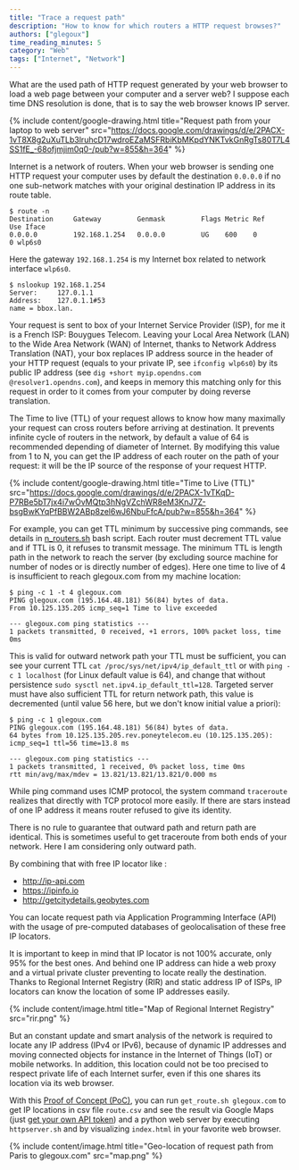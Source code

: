 ```yaml
---
title: "Trace a request path"
description: "How to know for which routers a HTTP request browses?"
authors: ["glegoux"]
time_reading_minutes: 5
category: "Web"
tags: ["Internet", "Network"]
---
```


What are the used path of HTTP request generated by your web browser to load a web page between your computer and a server web? I suppose each time DNS resolution is done, that is to say the web browser knows IP server.

{% include content/google-drawing.html title="Request path from your laptop to web server" src="https://docs.google.com/drawings/d/e/2PACX-1vT8X8g2uXuTLb3lruhcD17wdroEZaMSFRbiKbMKpdYNKTvkGnRgTs80T7L4SS1fE_-68ofjmjim0q0-/pub?w=855&h=364" %}

Internet is a network of routers. When your web browser is sending one HTTP request your computer uses by default the destination `0.0.0.0` if no one sub-network matches with your original destination IP address in its route table. 

~~~ terminal
$ route -n
Destination     Gateway         Genmask         Flags Metric Ref    Use Iface
0.0.0.0         192.168.1.254   0.0.0.0         UG    600    0        0 wlp6s0
~~~

Here the gateway `192.168.1.254`  is my Internet box related to network interface `wlp6s0`.

~~~ terminal
$ nslookup 192.168.1.254
Server:		127.0.1.1
Address:	127.0.1.1#53
name = bbox.lan.
~~~ 

Your request is sent to box of your Internet Service Provider (ISP), for me it is a French ISP: Bouygues Telecom. Leaving your Local Area Network (LAN) to the Wide Area Network (WAN) of Internet, thanks to  Network Address Translation  (NAT), your box replaces IP address source in the header of your HTTP request (equals to your private IP, see `ifconfig wlp6s0`) by its public IP address (see `dig +short myip.opendns.com @resolver1.opendns.com`), and keeps in memory this matching only for this request in order to it comes from your computer by doing reverse translation. 

The Time to live (TTL) of your request allows to know how many maximally your request can cross routers before arriving at destination. It prevents infinite cycle of routers in the network, by default a value of 64 is recommended depending of diameter of Internet. By modifying this value from 1 to N, you can get the IP address of each router on the path of your request: it will be the IP source of the response of your request HTTP. 

{% include content/google-drawing.html title="Time to Live (TTL)" src="https://docs.google.com/drawings/d/e/2PACX-1vTKqD-P7RBe5bT7jx4i7wOvMQtp3hNgVZchWR8eM3KnJ7Z-bsgBwKYqPfBBW2ABp8zel6wJ6NbuFfcA/pub?w=855&h=364" %}

For example, you can get TTL minimum by successive ping commands, see details in [n_routers.sh](https://github.com/glegoux/glegoux.com/blob/master/articles/6PmiK7b/n_routers.sh) bash script. Each router must decrement TTL value and if TTL is 0, it refuses to transmit message. The minimum TTL is length path in the network to reach the server (by excluding source machine for number of nodes or is directly number of edges). Here one time to live of 4 is insufficient to reach glegoux.com from my machine location:

~~~ terminal
$ ping -c 1 -t 4 glegoux.com
PING glegoux.com (195.164.48.181) 56(84) bytes of data.
From 10.125.135.205 icmp_seq=1 Time to live exceeded

--- glegoux.com ping statistics ---
1 packets transmitted, 0 received, +1 errors, 100% packet loss, time 0ms
~~~

This is valid for outward network path your TTL must be sufficient, you can see your current TTL `cat /proc/sys/net/ipv4/ip_default_ttl` or with `ping -c 1 localhost` (for Linux default value is 64), and change that without persistence `sudo sysctl net.ipv4.ip_default_ttl=128`. Targeted server must have also sufficient TTL for return network path, this value is decremented (until value 56 here, but we don't know initial value a priori):

~~~ terminal
$ ping -c 1 glegoux.com
PING glegoux.com (195.164.48.181) 56(84) bytes of data.
64 bytes from 10.125.135.205.rev.poneytelecom.eu (10.125.135.205): icmp_seq=1 ttl=56 time=13.8 ms

--- glegoux.com ping statistics ---
1 packets transmitted, 1 received, 0% packet loss, time 0ms
rtt min/avg/max/mdev = 13.821/13.821/13.821/0.000 ms
~~~

While ping command uses ICMP protocol, the system command `traceroute` realizes that directly with TCP protocol more easily. If there are stars instead of one IP address it means router refused to give its identity.

There is no rule to guarantee that outward path and return path are identical. This is sometimes useful to get traceroute from both ends of your network. Here I am considering only outward path.

By combining that with free IP locator like :

* <http://ip-api.com>
* <https://ipinfo.io>
* <http://getcitydetails.geobytes.com>

You can locate request path via Application Programming Interface (API) with the usage of pre-computed databases of geolocalisation of these free IP locators.

It is important to keep in mind that IP locator is not 100% accurate, only 95% for the best ones. And behind one IP address  can hide a web proxy and a virtual private cluster preventing to locate really the destination. Thanks to Regional Internet Registry (RIR) and static address IP of  ISPs, IP locators can know the location of some IP addresses easily. 

{% include content/image.html title="Map of Regional Internet Registry" src="rir.png" %}

But an constant update and smart analysis of the network is required to locate any IP address (IPv4 or IPv6), because of dynamic IP addresses and moving connected objects for instance in the Internet of Things (IoT) or mobile networks. In addition, this location could not be too precised to respect private life of each Internet surfer, even if this one shares its location via its web browser.

With this [Proof of Concept (PoC)](https://github.com/glegoux/articles-glegoux-com/tree/master/articles/2019-07-14-geo-location-of-request-path/code), you can run `get_route.sh glegoux.com` to get IP locations in csv file `route.csv` and see the result via Google Maps (just [get your own API token](https://developers.google.com/maps/documentation/javascript/get-api-key)) and a python web server by executing `httpserver.sh` and by visualizing `index.html` in your favorite web browser.

{% include content/image.html title="Geo-location of request path from Paris to glegoux.com" src="map.png" %}

